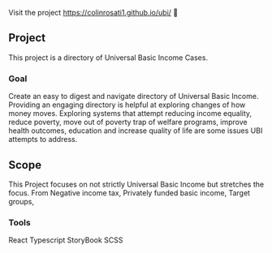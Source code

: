 Visit the project https://colinrosati1.github.io/ubi/
💎

## Project

This project is a directory of Universal Basic Income Cases.

### Goal

Create an easy to digest and navigate directory of Universal Basic Income.
Providing an engaging directory is helpful at exploring changes of how money moves.
Exploring systems that attempt reducing income equality, reduce poverty, move out of poverty trap of welfare programs, improve health outcomes, education and increase quality of life are some issues UBI attempts to address.

## Scope

This Project focuses on not strictly Universal Basic Income but stretches the focus.
From Negative income tax, Privately funded basic income, Target groups,

### Tools

React
Typescript
StoryBook
SCSS
